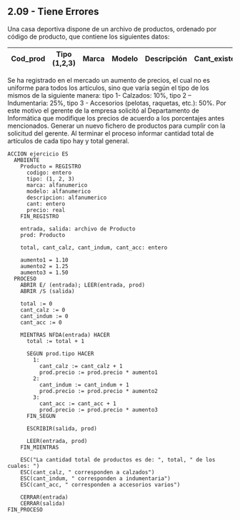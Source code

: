 ## 2.09 - Tiene Errores
Una casa deportiva dispone de un archivo de productos, ordenado por código de producto, que contiene los
siguientes datos:

| Cod_prod | Tipo (1,2,3) | Marca | Modelo | Descripción | Cant_existente | Precio_Unitario |
|----------|--------------|-------|--------|-------------|----------------|-----------------|

Se ha registrado en el mercado un aumento de precios, el cual no es uniforme para todos los artículos, sino que varía
según el tipo de los mismos de la siguiente manera: tipo 1- Calzados: 10%, tipo 2 – Indumentaria: 25%, tipo 3 -
Accesorios (pelotas, raquetas, etc.): 50%. Por este motivo el gerente de la empresa solicitó al Departamento de
Informática que modifique los precios de acuerdo a los porcentajes antes mencionados.
Generar un nuevo fichero de productos para cumplir con la solicitud del gerente.
Al terminar el proceso informar cantidad total de artículos de cada tipo hay y total general.

```
ACCION ejercicio ES
  AMBIENTE
    Producto = REGISTRO
      codigo: entero
      tipo: (1, 2, 3)
      marca: alfanumerico
      modelo: alfanumerico
      descripcion: alfanumerico
      cant: entero
      precio: real
    FIN_REGISTRO

    entrada, salida: archivo de Producto
    prod: Producto

    total, cant_calz, cant_indum, cant_acc: entero

    aumento1 = 1.10
    aumento2 = 1.25
    aumento3 = 1.50
  PROCESO
    ABRIR E/ (entrada); LEER(entrada, prod)
    ABRIR /S (salida)

    total := 0
    cant_calz := 0
    cant_indum := 0
    cant_acc := 0

    MIENTRAS NFDA(entrada) HACER
      total := total + 1

      SEGUN prod.tipo HACER
        1:
          cant_calz := cant_calz + 1
          prod.precio := prod.precio * aumento1
        2:
          cant_indum := cant_indum + 1
          prod.precio := prod.precio * aumento2
        3:
          cant_acc := cant_acc + 1
          prod.precio := prod.precio * aumento3
      FIN_SEGUN

      ESCRIBIR(salida, prod)

      LEER(entrada, prod)
    FIN_MIENTRAS

    ESC("La cantidad total de productos es de: ", total, " de los cuales: ")
    ESC(cant_calz, " corresponden a calzados")
    ESC(cant_indum, " corresponden a indumentaria")
    ESC(cant_acc, " corresponden a accesorios varios")

    CERRAR(entrada)
    CERRAR(salida)
FIN_PROCESO
```
